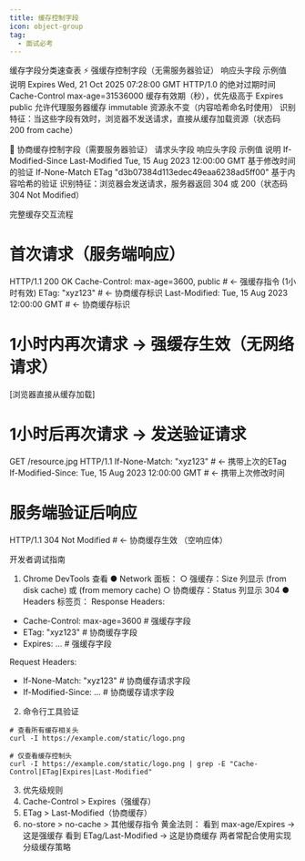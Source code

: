 ```yaml
---
title: 缓存控制字段
icon: object-group
tag:
  - 面试必考
---
```


缓存字段分类速查表
⚡ 强缓存控制字段（无需服务器验证）
响应头字段	示例值	说明
Expires	Wed, 21 Oct 2025 07:28:00 GMT	HTTP/1.0 的绝对过期时间
Cache-Control	max-age=31536000	缓存有效期（秒），优先级高于 Expires
	public	允许代理服务器缓存
	immutable	资源永不变（内容哈希命名时使用）
识别特征：当这些字段有效时，浏览器不发送请求，直接从缓存加载资源（状态码 200 from cache）

🔁 协商缓存控制字段（需要服务器验证）
请求头字段	响应头字段	示例值	说明
If-Modified-Since	Last-Modified	Tue, 15 Aug 2023 12:00:00 GMT	基于修改时间的验证
If-None-Match	ETag	"d3b07384d113edec49eaa6238ad5ff00"	基于内容哈希的验证
识别特征：浏览器会发送请求，服务器返回 304 或 200（状态码 304 Not Modified）

完整缓存交互流程
# 首次请求（服务端响应）
HTTP/1.1 200 OK
Cache-Control: max-age=3600, public   # ← 强缓存指令 (1小时有效)
ETag: "xyz123"                        # ← 协商缓存标识
Last-Modified: Tue, 15 Aug 2023 12:00:00 GMT  # ← 协商缓存标识

# 1小时内再次请求 → 强缓存生效（无网络请求）
[浏览器直接从缓存加载]

# 1小时后再次请求 → 发送验证请求
GET /resource.jpg HTTP/1.1
If-None-Match: "xyz123"               # ← 携带上次的ETag
If-Modified-Since: Tue, 15 Aug 2023 12:00:00 GMT # ← 携带上次修改时间

# 服务端验证后响应
HTTP/1.1 304 Not Modified             # ← 协商缓存生效
（空响应体）

开发者调试指南
1. Chrome DevTools 查看
● Network 面板：
  ○ 强缓存：Size 列显示 (from disk cache) 或 (from memory cache)
  ○ 协商缓存：Status 列显示 304
● Headers 标签页：
Response Headers:
+ Cache-Control: max-age=3600    # 强缓存字段
+ ETag: "xyz123"                 # 协商缓存字段
+ Expires: ...                   # 强缓存字段

Request Headers:
+ If-None-Match: "xyz123"        # 协商缓存请求字段
+ If-Modified-Since: ...         # 协商缓存请求字段
2. 命令行工具验证
```
# 查看所有缓存相关头
curl -I https://example.com/static/logo.png

# 仅查看缓存控制头
curl -I https://example.com/static/logo.png | grep -E "Cache-Control|ETag|Expires|Last-Modified"
```
3. 优先级规则
1. Cache-Control > Expires（强缓存）
2. ETag > Last-Modified（协商缓存）
3. no-store > no-cache > 其他缓存指令
黄金法则：
看到 max-age/Expires → 这是强缓存
看到 ETag/Last-Modified → 这是协商缓存
两者常配合使用实现分级缓存策略